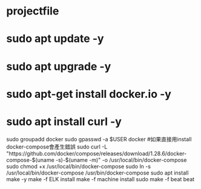 # projectfile
# sudo apt update -y
# sudo apt upgrade -y
# sudo apt-get install docker.io -y
# sudo apt install curl -y
sudo groupadd docker
sudo gpasswd -a $USER docker
#如果直接用install docker-compose會產生錯誤
sudo curl -L "https://github.com/docker/compose/releases/download/1.28.6/docker-compose-$(uname -s)-$(uname -m)" -o /usr/local/bin/docker-compose
sudo chmod +x /usr/local/bin/docker-compose
sudo ln -s /usr/local/bin/docker-compose /usr/bin/docker-compose
sudo apt install make -y
make -f ELK install
make -f machine install
sudo make -f  beat beat

